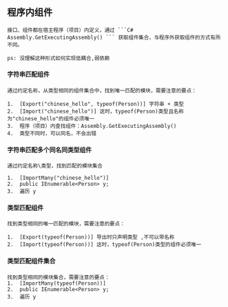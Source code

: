 ## 程序内组件

	接口、组件都在宿主程序（项目）内定义，通过 ```C# Assembly.GetExecutingAssembly() ``` 获取组件集合，与程序外获取组件的方式有所不同。

	ps: 没理解这种形式如何实现低耦合,弱依赖


#### 字符串匹配组件
	
	通过约定名称，从类型相同的组件集合中，找到唯一匹配的模块，需要注意的要点：

	1.  [Export("chinese_hello", typeof(Person))] 字符串 + 类型 
    2.  [Import("chinese_hello")] 这时，typeof(Person)类型且名称为"chinese_hello"的组件必须唯一
    3.  程序（项目）内查找组件：Assembly.GetExecutingAssembly()
    4.  类型不同时，可以同名，不会出错

#### 字符串匹配多个同名同类型组件

	通过约定名称\类型，找到匹配的模块集合

	1.  [ImportMany("chinese_hello")] 
	2.  public IEnumerable<Person> y;
	3.  遍历 y

#### 类型匹配组件

	找到类型相同的唯一匹配的模块，需要注意的要点：

	1.  [Export(typeof(Person))] 导出时只声明类型 ,不可以带名称
	2.  [Import(typeof(Person))] 这时，typeof(Person)类型的组件必须唯一

#### 类型匹配组件集合

	找到类型相同的模块集合，需要注意的要点：
	1.  [ImportMany(typeof(Person))] 
	2.  public IEnumerable<Person> y;
	3.  遍历 y

	